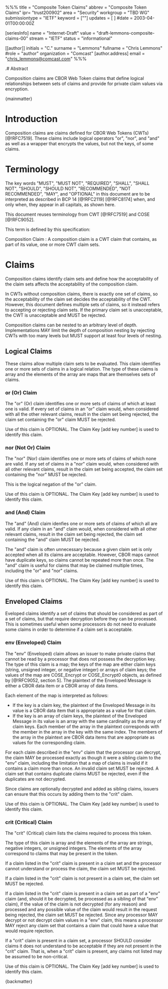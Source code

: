 %%%
title = "Composite Token Claims"
abbrev = "Composite Token Claims"
ipr= "trust200902"
area = "Security"
workgroup = "TBD WG"
submissiontype = "IETF"
keyword = [""]
updates = [ ]
#date = 2003-04-01T00:00:00Z

[seriesInfo]
name = "Internet-Draft"
value = "draft-lemmons-composite-claims-00"
stream = "IETF"
status = "informational"

[[author]]
initials = "C."
surname = "Lemmons"
fullname = "Chris Lemmons"
#role = "author"
organization = "Comcast"
  [author.address]
  email = "chris_lemmons@comcast.com"
%%%

.# Abstract

Composition claims are CBOR Web Token claims that define logical relationships
between sets of claims and provide for private claim values via encryption.

{mainmatter}

# Introduction

Composition claims are claims defined for CBOR Web Tokens (CWTs) [@!RFC7519].
These claims include logical operators "or", "nor", and "and" as well as a
wrapper that encrypts the values, but not the keys, of some claims.

# Terminology

The key words "MUST", "MUST NOT", "REQUIRED", "SHALL", "SHALL NOT", "SHOULD",
"SHOULD NOT", "RECOMMENDED", "NOT RECOMMENDED", "MAY", and "OPTIONAL" in this
document are to be interpreted as described in BCP 14 [@!RFC2119] [@!RFC8174] when,
and only when, they appear in all capitals, as shown here.

This document reuses terminology from CWT [@!RFC7519] and COSE [@!RFC9052].

This term is defined by this specification:

Composition Claim
: A composition claim is a CWT claim that contains, as part of its value, one
or more CWT claim sets.

# Claims

Composition claims identify claim sets and define how the acceptability of the
claim sets affects the acceptability of the composition claim.

In CWTs without composition claims, there is exactly one set of claims, so the
acceptability of the claim set decides the acceptability of the CWT. However,
this document defines multiple sets of claims, so it instead refers to
accepting or rejecting claim sets. If the primary claim set is unacceptable,
the CWT is unacceptable and MUST be rejected.

Composition claims can be nested to an arbitrary level of depth.
Implementations MAY limit the depth of composition nesting by rejecting CWTs
with too many levels but MUST support at least four levels of nesting.

## Logical Claims

These claims allow multiple claim sets to be evaluated. This claim identifies
one or more sets of claims in a logical relation. The type of these claims is
array and the elements of the array are maps that are themselves sets of
claims.

### or (Or) Claim

The "or" (Or) claim identifies one or more sets of claims of which at least one
is valid. If every set of claims in an "or" claim would, when considered with
all the other relevant claims, result in the claim set being rejected, the
claim set containing the "or" claim MUST be rejected.

Use of this claim is OPTIONAL. The Claim Key [add key number] is used to
identify this claim.

### nor (Not Or) Claim

The "nor" (Nor) claim identifies one or more sets of claims of which none are
valid. If any set of claims in a "nor" claim would, when considered with all
other relevant claims, result in the claim set being accepted, the claim set
containing the "nor" MUST be rejected.

This is the logical negation of the "or" claim.

Use of this claim is OPTIONAL. The Claim Key [add key number] is used to
identify this claim.

### and (And) Claim

The "and" (And) claim idenfies one or more sets of claims of which all are
valid. If any claim in an "and" claim would, when considered with all other
relevant claims, result in the claim set being rejected, the claim set
containing the "and" claim MUST be rejected.

The "and" claim is often unnecessary because a given claim set is only accepted
when all its claims are acceptable. However, CBOR maps cannot have duplicate
keys, so claims cannot be repeated more than once. The "and" claim is useful
for claims that may be claimed multiple times, including the "or" and "nor"
claims.

Use of this claim is OPTIONAL. The Claim Key [add key number] is used to
identify this claim.

## Enveloped Claims

Eveloped claims identify a set of claims that should be considered as part of a
set of claims, but that require decryption before they can be processed. This
is sometimes useful when some processors do not need to evaluate some claims in
order to determine if a claim set is acceptable.

### env (Enveloped) Claim

The "env" (Enveloped) claim allows an issuer to make private claims that cannot
be read by a processor that does not possess the decryption key. The type of
this claim is a map; the keys of the map are either claim keys (string,
unsigned integer, or negative integer) or arrays of claim keys; the values of
the map are COSE_Encrypt or COSE_Encrypt0 objects, as defined by
[@!RFC9052, section 5]. The plaintext of the Enveloped Message is either a CBOR
data item or a CBOR array of data items.

Each element of the map is interpreted as follows:
  - If the key is a claim key, the plaintext of the Enveloped Message in its
    value is a CBOR data item that is appropriate as a value for that claim.
  - If the key is an array of claim keys, the plaintext of the Enveloped
    Message in its value is an array with the same cardinality as the array of
    claim keys. Each member of the array in the plaintext corresponds with the
    member in the array in the key with the same index. The members of the
    array in the plaintext are CBOR data items that are appropriate as values
    for the corresponding claim.

For each claim described in the "env" claim that the processor can decrypt,
the claim MAY be processed exactly as though it were a sibling claim to the
"env" claim, including the limitation that a map of claims is invalid if it
contains a claim more than once. An invalid claim set MUST be rejected. A claim
set that contains duplicate claims MUST be rejected, even if the duplicates are
not decrypted.

Since claims are optionally decrypted and added as sibling claims, issuers can
ensure that this occurs by adding them to the "crit" claim.

Use of this claim is OPTIONAL. The Claim Key [add key number] is used to
identify this claim.

### crit (Critical) Claim

The "crit" (Critical) claim lists the claims required to process this token.

The type of this claim is array and the elements of the array are strings,
negative integers, or unsigned integers. The elements of the array correspond
to claims that may be present in the token.

If a claim listed in the "crit" claim is present in a claim set and the
processor cannot understand or process the claim, the claim set MUST be
rejected.

If a claim listed in the "crit" claim is not present in a claim set, the claim
set MUST be rejected.

If a claim listed in the "crit" claim is present in a claim set as part of a
"env" claim (and, should it be decrypted, be processed as a sibling of that
"env" claim), if the value of the claim is not decrypted (for any reason) and
processed and any possible value of the claim would result in the request being
rejected, the claim set MUST be rejected. Since any processor MAY decrypt or
not decrypt claim values in a "env" claim, this means a processor MAY reject
any claim set that contains a claim that could have a value that would require
rejection.

If a "crit" claim is present in a claim set, a processor SHOULD consider claims
it does not understand to be acceptable if they are not present in the "crit"
claim. That is, when a "crit" claim is present, any claims not listed may be
assumed to be non-critical.

Use of this claim is OPTIONAL. The Claim Key [add key number] is used to
identify this claim.

{backmatter}
